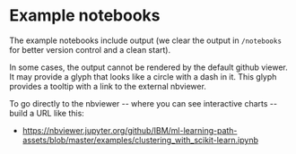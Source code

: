 # Example notebooks

The example notebooks include output (we clear the output in `/notebooks` for better version control and a clean start).

In some cases, the output cannot be rendered by the default github viewer. It may provide a glyph that looks like a circle with a dash in it. This glyph provides a tooltip with a link to the external nbviewer.

To go directly to the nbviewer -- where you can see interactive charts -- build a URL like this:

* https://nbviewer.jupyter.org/github/IBM/ml-learning-path-assets/blob/master/examples/clustering_with_scikit-learn.ipynb
